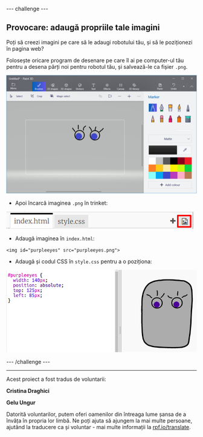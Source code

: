 --- challenge ---

## Provocare: adaugă propriile tale imagini

Poți să creezi imagini pe care să le adaugi robotului tău, și să le poziționezi în pagina web?

Folosește oricare program de desenare pe care îl ai pe computer-ul tău pentru a desena părți noi pentru robotul tău, și salvează-le ca fișier `.png`.

![captură de ecran](images/robot-eyes-edit.png)

+ Apoi încarcă imaginea `.png` în trinket:

![captură de ecran](images/robot-image-add.png)

+ Adaugă imaginea în `index.html`: 

 ```
<img id="purpleeyes" src="purpleeyes.png">
```  

+ Adaugă și codul CSS în `style.css` pentru a o poziționa:

![captură de ecran](images/robot-use-purple-eyes.png)

--- /challenge ---

***
Acest proiect a fost tradus de voluntarii:

**Cristina Draghici**

**Gelu Ungur**

Datorită voluntarilor, putem oferi oamenilor din întreaga lume șansa de a învăța în propria lor limbă. Ne poți ajuta să ajungem la mai multe persoane, ajutând la traducere ca și voluntar - mai multe informații la [rpf.io/translate](https://rpf.io/translate).
